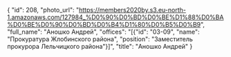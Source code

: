 {
    "id": 208,
    "photo_url": "https://members2020by.s3.eu-north-1.amazonaws.com/127984_%D0%90%D0%BD%D0%BE%D1%88%D0%BA%D0%BE%D0%90%D0%BD%D0%B4%D1%80%D0%B5%D0%B9",
    "full_name": "Аношко Андрей",
    "offices": "[{\"id\": \"03-09\", \"name\": \"Прокуратура Жлобинского района\", \"position\": \"Заместитель прокурора Лельчицкого района\"}]",
    "title": "Аношко Андрей"
}